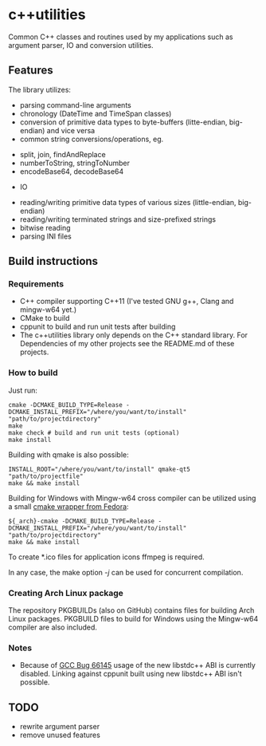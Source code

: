 # c++utilities
Common C++ classes and routines used by my applications such as argument parser, IO and conversion utilities.

## Features
The library utilizes:
* parsing command-line arguments
* chronology (DateTime and TimeSpan classes)
* conversion of primitive data types to byte-buffers (litte-endian, big-endian) and vice versa
* common string conversions/operations, eg.
 - split, join, findAndReplace
 - numberToString, stringToNumber
 - encodeBase64, decodeBase64
* IO
 - reading/writing primitive data types of various sizes (little-endian, big-endian)
 - reading/writing terminated strings and size-prefixed strings
 - bitwise reading
 - parsing INI files

## Build instructions
### Requirements
* C++ compiler supporting C++11 (I've tested GNU g++, Clang and mingw-w64 yet.)
* CMake to build
* cppunit to build and run unit tests after building
* The c++utilities library only depends on the C++ standard library. For Dependencies of my other projects
  see the README.md of these projects.

### How to build
Just run:
```
cmake -DCMAKE_BUILD_TYPE=Release -DCMAKE_INSTALL_PREFIX="/where/you/want/to/install" "path/to/projectdirectory"
make
make check # build and run unit tests (optional)
make install
```

Building with qmake is also possible:
```
INSTALL_ROOT="/where/you/want/to/install" qmake-qt5 "path/to/projectfile"
make && make install
```

Building for Windows with Mingw-w64 cross compiler can be utilized using a small
[cmake wrapper from Fedora](https://aur.archlinux.org/cgit/aur.git/tree/mingw-cmake.sh?h=mingw-w64-cmake):
```
${_arch}-cmake -DCMAKE_BUILD_TYPE=Release -DCMAKE_INSTALL_PREFIX="/where/you/want/to/install" "path/to/projectdirectory"
make && make install
```
To create *.ico files for application icons ffmpeg is required.

In any case, the make option *-j* can be used for concurrent compilation.

### Creating Arch Linux package
The repository PKGBUILDs (also on GitHub) contains files for building Arch Linux packages.
PKGBUILD files to build for Windows using the Mingw-w64 compiler are also included.

### Notes
* Because of [GCC Bug 66145](https://gcc.gnu.org/bugzilla/show_bug.cgi?id=66145) usage of the new libstdc++ ABI
  is currently disabled. Linking against cppunit built using new libstdc++ ABI isn't possible.

## TODO
- rewrite argument parser
- remove unused features
